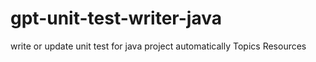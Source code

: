 # gpt-unit-test-writer-java
write or update unit test for java project automatically  Topics Resources
